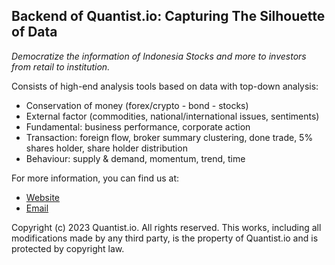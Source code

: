 ## Backend of Quantist.io: Capturing The Silhouette of Data
_Democratize the information of Indonesia Stocks and more to investors from retail to institution._

Consists of high-end analysis tools based on data with top-down analysis:
* Conservation of money (forex/crypto - bond - stocks)
* External factor (commodities, national/international issues, sentiments)
* Fundamental: business performance, corporate action
* Transaction: foreign flow, broker summary clustering, done trade, 5% shares holder, share holder distribution
* Behaviour: supply & demand, momentum, trend, time

For more information, you can find us at:
* [Website](https://quantist.io)
* [Email](mailto:kevindaffaar@quantist.io)

Copyright (c) 2023 Quantist.io. All rights reserved. This works, including all modifications made by any third party, is the property of Quantist.io and is protected by copyright law.
